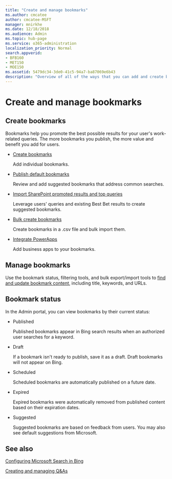 ```yaml
---
title: "Create and manage bookmarks"
ms.author: cmcatee
author: cmcatee-MSFT
manager: mnirkhe
ms.date: 12/18/2018
ms.audience: Admin
ms.topic: hub-page
ms.service: o365-administration
localization_priority: Normal
search.appverid:
- BFB160
- MET150
- MOE150
ms.assetid: 5479dc34-3de0-41c5-94a7-ba87069e6b43
description: "Overview of all of the ways that you can add and create bookmarks for Microsoft Search in Bing work results"
---
```


# Create and manage bookmarks

## Create bookmarks

Bookmarks help you promote the best possible results for your user's work-related queries. The more bookmarks you publish, the more value and benefit you add for users.
  
- [Create bookmarks](create-bookmarks.md)
    
    Add individual bookmarks.
    
- [Publish default bookmarks](publish-default-bookmarks.md)
    
    Review and add suggested bookmarks that address common searches.
    
- [Import SharePoint promoted results and top queries](import-sharepoint-promoted-results-and-top-queries.md)
    
    Leverage users' queries and existing Best Bet results to create suggested bookmarks.
    
- [Bulk create bookmarks](bulk-create-bookmarks.md)
    
    Create bookmarks in a .csv file and bulk import them.
    
- [Integrate PowerApps](integrate-powerapps.md)
    
    Add business apps to your bookmarks.
    
## Manage bookmarks

Use the bookmark status, filtering tools, and bulk export/import tools to [find and update bookmark content](manage-bookmarks.md), including title, keywords, and URLs.
  
## Bookmark status

In the Admin portal, you can view bookmarks by their current status:
  
- Published
    
    Published bookmarks appear in Bing search results when an authorized user searches for a keyword.
    
- Draft
    
    If a bookmark isn't ready to publish, save it as a draft. Draft bookmarks will not appear on Bing.
    
- Scheduled
    
    Scheduled bookmarks are automatically published on a future date.
    
- Expired
    
    Expired bookmarks were automatically removed from published content based on their expiration dates.
    
- Suggested
    
    Suggested bookmarks are based on feedback from users. You may also see default suggestions from Microsoft.
    
## See also

[Configuring Microsoft Search in Bing](../setup/set-up-microsoft-search.md)
  
[Creating and managing Q&As](../q-as/create-and-manage-qas.md)
  

